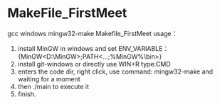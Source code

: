 ﻿# MakeFile_FirstMeet
gcc windows mingw32-make Makefile_FirstMeet
usage：
1. install MinGW in windows and set ENV_VARIABLE：{MinGW<D:\MinGW>;PATH<...;%MinGW%\bin>}
2. install git-windows or directly use WIN+R type:CMD
3. enters the code dir, right click, use command: mingw32-make and waiting for a moment
4. then ./main to execute it
5. finish.
